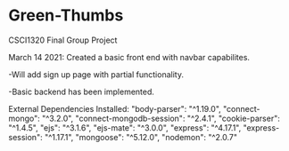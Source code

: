 # Green-Thumbs
CSCI1320 Final Group Project

March 14 2021:
Created a basic front end with navbar capabilites.

-Will add sign up page with partial functionality.

-Basic backend has been implemented.

External Dependencies Installed:
    "body-parser": "^1.19.0",
    "connect-mongo": "^3.2.0",
    "connect-mongodb-session": "^2.4.1",
    "cookie-parser": "^1.4.5",
    "ejs": "^3.1.6",
    "ejs-mate": "^3.0.0",
    "express": "^4.17.1",
    "express-session": "^1.17.1",
    "mongoose": "^5.12.0",
    "nodemon": "^2.0.7"
